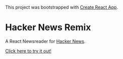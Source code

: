 This project was bootstrapped with [Create React App](https://github.com/facebook/create-react-app).

# Hacker News Remix

A React Newsreader for [Hacker News](https://news.ycombinator.com/).

[Click here to try it out!](https://hn-remix.netlify.app/)